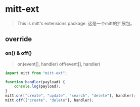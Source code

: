 # mitt-ext

> This is mitt's extensions package.
> 这是一个mitt的扩展包。

## override

### on() & off()
> on(event[], handler)
> off(event[], handler)

```js
import mitt from "mitt-ext";

function handler(payload) {
	console.log(payload);
}
mitt.on(["create", "update", "search", "delete"], handler);
mitt.off(["create", "delete"], handler);
```
